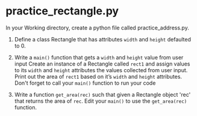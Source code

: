 # practice_rectangle.py

In your Working directory, create a python file called practice_address.py.

1. Define a class Rectangle that has attributes `width` and `height` defaulted to 0.

2. Write a `main()` function that gets a `width` and `height` value from user input  Create an instance of a Rectangle called `rect1` and assign values to its `width` and `height` attributes the values collected from user input.  Print out the area of `rect1`
based on it’s `width` and `height` attributes.  Don't forget to call your `main()` function to run your code 

3. Write a function `get_area(rec)` such that given a Rectangle object 'rec' that returns the area of `rec`.  Edit your `main()` to use the `get_area(rec)` function.